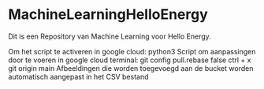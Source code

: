 # MachineLearningHelloEnergy
Dit is een Repository van Machine Learning voor Hello Energy. 

Om het script te activeren in google cloud: python3 Script
om aanpassingen door te voeren in google cloud terminal: git config pull.rebase false
                                                          ctrl + x
                                                          git origin main
Afbeeldingen die worden toegevoegd aan de bucket worden automatisch aangepast in het CSV bestand
